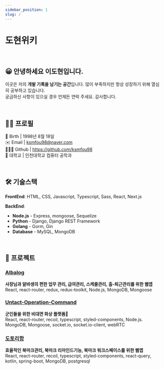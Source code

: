```yaml
---
sidebar_position: 1
slug: /
---
```


# 도현위키

<br />

## 😀 안녕하세요 이도현입니다.

이곳은 저의 <b>개발 기록을 남기는 공간</b>입니다. 많이 부족하지만 항상 성장하기 위해 열심히 공부하고 있습니다.  
궁금하신 사항이 있으실 경우 언제든 연락 주세요. 감사합니다.

<br />

## 💁‍♂️ 프로필

🎂 Birth | 1998년 8월 18일  
✉️ Email | ksmfou98@naver.com  
👨🏼‍💻 Github | https://github.com/ksmfou98  
🏫 대학교 | 인천대학교 컴퓨터 공학과

<br />

## 🛠️ 기술스택

**FrontEnd**: HTML, CSS, Javascript, Typescript, Sass, React, Next.js

**BackEnd**:

- **Node.js** - Express, mongoose, Sequelize
- **Python** - Django, Django REST Framework
- **Golang** - Gorm, Gin
- **Database** - MySQL, MongoDB

<br />

## 📰 프로젝트

### [Albalog](https://github.com/AlbalogTeam/AlbalogClient)

**사장님과 알바생의 편한 업무 관리, 급여관리, 스케줄관리, 출-퇴근관리를 위한 웹앱**  
React, react-router, redux, redux-toolkit, Node.js, MongoDB, Mongoose

### [Untact-Operation-Command](https://github.com/ksmfou98/Untact-Operation-Command)

**군인들을 위한 비대면 화상 플랫폼💂**  
 React, react-router, recoil, typescript, styled-components, Node.js. MongoDB, Mongoose, socket.io, socket.io-client, webRTC

### [도토리함](https://github.com/YAPP-19th/Web-Team-2-Frontend)

**효율적인 북마크관리, 북마크 리마인드기능, 북마크 워크스페이스를 위한 웹앱**  
React, react-router, recoil, typescript, styled-components, react-query, kotlin, spring-boot, MongoDB, postgresql

<br />
